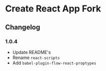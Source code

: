 # Create React App Fork

## Changelog

### 1.0.4
- Update README's
- Rename `react-scripts`
- Add `babel-plugin-flow-react-proptypes`

